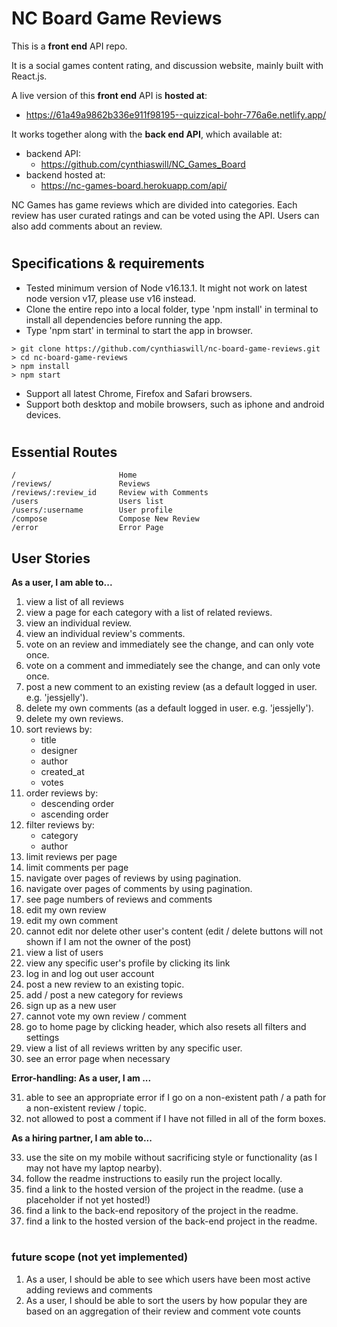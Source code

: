 # NC Board Game Reviews

This is a **front end** API repo.

It is a social games content rating, and discussion website, mainly built with React.js.

A live version of this **front end** API is **hosted at**:

- https://61a49a9862b336e911f98195--quizzical-bohr-776a6e.netlify.app/

It works together along with the **back end API**, which available at:

- backend API:
  - https://github.com/cynthiaswill/NC_Games_Board
- backend hosted at:
  - https://nc-games-board.herokuapp.com/api/

NC Games has game reviews which are divided into categories. Each review has user curated ratings and can be voted using the API. Users can also add comments about an review.

#

## Specifications & requirements

- Tested minimum version of Node v16.13.1. It might not work on latest node version v17, please use v16 instead.
- Clone the entire repo into a local folder, type 'npm install' in terminal to install all dependencies before running the app.
- Type 'npm start' in terminal to start the app in browser.

```
> git clone https://github.com/cynthiaswill/nc-board-game-reviews.git
> cd nc-board-game-reviews
> npm install
> npm start
```

- Support all latest Chrome, Firefox and Safari browsers.
- Support both desktop and mobile browsers, such as iphone and android devices.

#

## Essential Routes

```http
/                       Home
/reviews/               Reviews
/reviews/:review_id     Review with Comments
/users                  Users list
/users/:username        User profile
/compose                Compose New Review
/error                  Error Page
```

## User Stories

**As a user, I am able to...**

1. view a list of all reviews
2. view a page for each category with a list of related reviews.
3. view an individual review.
4. view an individual review's comments.
5. vote on an review and immediately see the change, and can only vote once.
6. vote on a comment and immediately see the change, and can only vote once.
7. post a new comment to an existing review (as a default logged in user. e.g. 'jessjelly').
8. delete my own comments (as a default logged in user. e.g. 'jessjelly').
9. delete my own reviews.
10. sort reviews by:
    - title
    - designer
    - author
    - created_at
    - votes
11. order reviews by:
    - descending order
    - ascending order
12. filter reviews by:
    - category
    - author
13. limit reviews per page
14. limit comments per page
15. navigate over pages of reviews by using pagination.
16. navigate over pages of comments by using pagination.
17. see page numbers of reviews and comments
18. edit my own review
19. edit my own comment
20. cannot edit nor delete other user's content (edit / delete buttons will not shown if I am not the owner of the post)
21. view a list of users
22. view any specific user's profile by clicking its link
23. log in and log out user account
24. post a new review to an existing topic.
25. add / post a new category for reviews
26. sign up as a new user
27. cannot vote my own review / comment
28. go to home page by clicking header, which also resets all filters and settings
29. view a list of all reviews written by any specific user.
30. see an error page when necessary

**Error-handling: As a user, I am ...**

31. able to see an appropriate error if I go on a non-existent path / a path for a non-existent review / topic.
32. not allowed to post a comment if I have not filled in all of the form boxes.

**As a hiring partner, I am able to...**

33. use the site on my mobile without sacrificing style or functionality (as I may not have my laptop nearby).
34. follow the readme instructions to easily run the project locally.
35. find a link to the hosted version of the project in the readme. (use a placeholder if not yet hosted!)
36. find a link to the back-end repository of the project in the readme.
37. find a link to the hosted version of the back-end project in the readme.

#

### future scope (not yet implemented)

1. As a user, I should be able to see which users have been most active adding reviews and comments
2. As a user, I should be able to sort the users by how popular they are based on an aggregation of their review and comment vote counts
